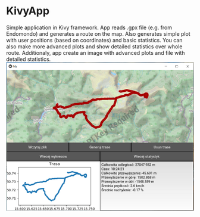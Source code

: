 # KivyApp

Simple application in Kivy framework. App reads .gpx file (e.g. from Endomondo) and generates a route on the map. Also generates simple plot with user positions (based on coordinates) and basic statistics. You can also make more advanced plots and show detailed statistics over whole route. Additionaly, app create an image with advanced plots and file with detailed statistics.
![](images/app.png)

